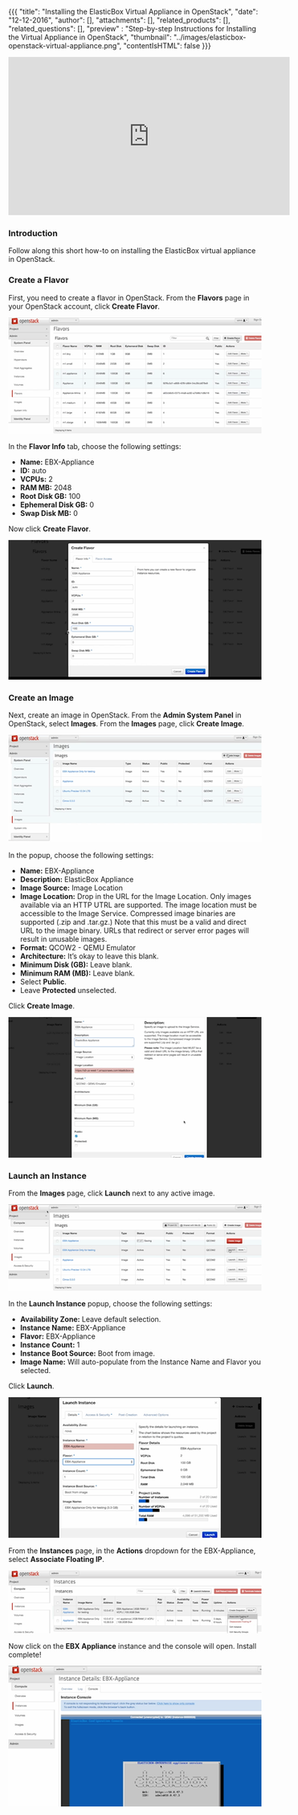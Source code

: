{{{
  "title": "Installing the ElasticBox Virtual Appliance in OpenStack",
  "date": "12-12-2016",
  "author": [],
  "attachments": [],
  "related_products": [],
  "related_questions": [],
  "preview" : "Step-by-step Instructions for Installing the Virtual Appliance in OpenStack",
  "thumbnail": "../images/elasticbox-openstack-virtual-appliance.png",
  "contentIsHTML": false
}}}

<iframe width="560" height="315" src="https://player.vimeo.com/video/121204949" frameborder="0" allowfullscreen></iframe>

### Introduction

Follow along this short how-to on installing the ElasticBox virtual appliance in OpenStack.

### Create a Flavor

First, you need to create a flavor in OpenStack. From the **Flavors** page in your OpenStack account, click **Create Flavor**.

![ElasticBox OpenStack Create Flavor](../images/elasticbox-openstack-flavor1.png)

In the **Flavor Info** tab, choose the following settings:
  * **Name:** EBX-Appliance
  * **ID:** auto
  * **VCPUs:** 2
  * **RAM MB:** 2048
  * **Root Disk GB:** 100
  * **Ephemeral Disk GB:** 0
  * **Swap Disk MB:** 0

Now click **Create Flavor**.

![ElasticBox OpenStack Flavor Info](../images/elasticbox-openstack-flavor2.png)

### Create an Image

Next, create an image in OpenStack. From the **Admin System Panel** in OpenStack, select **Images**. From the **Images** page, click **Create Image**.

![ElasticBox OpenStack Create Image](../images/elasticbox-openstack-images1.png)

In the popup, choose the following settings:

  * **Name:** EBX-Appliance
  * **Description:** ElasticBox Appliance
  * **Image Source:** Image Location
  * **Image Location:** Drop in the URL for the Image Location. Only images available via an HTTP UTRL are supported. The image location must be accessible to the Image Service. Compressed image binaries are supported (.zip and .tar.gz.) Note that this must be a valid and direct URL to the image binary. URLs that redirect or server error pages will result in unusable images.
  * **Format:** QCOW2 - QEMU Emulator
  * **Architecture:** It’s okay to leave this blank.
  * **Minimum Disk (GB):** Leave blank.
  * **Minimum RAM (MB):** Leave blank.
  * Select **Public**.
  * Leave **Protected** unselected.

Click **Create Image**.

![ElasticBox OpenStack Image Settings](../images/elasticbox-openstack-images2.png)

### Launch an Instance

From the **Images** page, click **Launch** next to any active image.

![ElasticBox OpenStack Launch Image](../images/elasticbox-openstack-images3.png)

In the **Launch Instance** popup, choose the following settings:
   * **Availability Zone:** Leave default selection.
   * **Instance Name:** EBX-Appliance
   * **Flavor:** EBX-Appliance
   * **Instance Count:** 1
   * **Instance Boot Source:** Boot from image.
   * **Image Name:** Will auto-populate from the Instance Name and Flavor you selected.

Click **Launch**.

![ElasticBox OpenStack Launch Instance](../images/elasticbox-openstack-instance.png)

From the **Instances** page, in the **Actions** dropdown for the EBX-Appliance, select **Associate Floating IP**.

![ElasticBox OpenStack Instance Settings](../images/elasticbox-openstack-instance2.png)

Now click on the **EBX Appliance** instance and the console will open. Install complete!

![ElasticBox OpenStack Virtual Appliance](../images/elasticbox-openstack-virtual-appliance.png)

